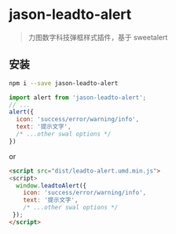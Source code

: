 # jason-leadto-alert
> 力图数字科技弹框样式插件，基于 sweetalert

## 安装

```bash
npm i --save jason-leadto-alert
```

```javascript
import alert from 'jason-leadto-alert';
// ...
alert({
  icon: 'success/error/warning/info',
  text: '提示文字',
  /* ...other swal options */
})
```

or

```html
<script src="dist/leadto-alert.umd.min.js">
<script>
  window.leadtoAlert({
    icon: 'success/error/warning/info',
    text: '提示文字',
    /* ...other swal options */
 });
</script>
```
